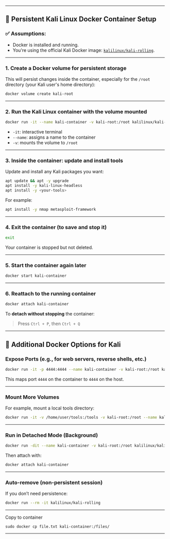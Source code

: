 
---

## 🐳 Persistent Kali Linux Docker Container Setup

### ✅ **Assumptions:**

- Docker is installed and running.
- You're using the official Kali Docker image: [`kalilinux/kali-rolling`](https://hub.docker.com/r/kalilinux/kali-rolling).

---

### **1. Create a Docker volume for persistent storage**

This will persist changes inside the container, especially for the `/root` directory (your Kali user's home directory):

```bash
docker volume create kali-root
```

---

### **2. Run the Kali Linux container with the volume mounted**

```bash
docker run -it --name kali-container -v kali-root:/root kalilinux/kali-rolling
```

- `-it`: interactive terminal
- `--name`: assigns a name to the container
- `-v`: mounts the volume to `/root`

---

### **3. Inside the container: update and install tools**

Update and install any Kali packages you want:

```bash
apt update && apt -y upgrade
apt install -y kali-linux-headless
apt install -y <your-tools>
```

For example:

```bash
apt install -y nmap metasploit-framework
```

---

### **4. Exit the container (to save and stop it)**

```bash
exit
```

Your container is stopped but not deleted.

---

### **5. Start the container again later**

```bash
docker start kali-container
```

---

### **6. Reattach to the running container**

```bash
docker attach kali-container
```

To **detach without stopping** the container:

> Press `Ctrl + P`, then `Ctrl + Q`

---

## 🔧 Additional Docker Options for Kali

### Expose Ports (e.g., for web servers, reverse shells, etc.)

```bash
docker run -it -p 4444:4444 --name kali-container -v kali-root:/root kalilinux/kali-rolling
```

This maps port `4444` on the container to `4444` on the host.

---

### Mount More Volumes

For example, mount a local tools directory:

```bash
docker run -it -v /home/user/tools:/tools -v kali-root:/root --name kali-container kalilinux/kali-rolling
```

---

### Run in Detached Mode (Background)

```bash
docker run -dit --name kali-container -v kali-root:/root kalilinux/kali-rolling
```

Then attach with:

```bash
docker attach kali-container
```

---

### Auto-remove (non-persistent session)

If you don’t need persistence:

```bash
docker run --rm -it kalilinux/kali-rolling
```

---

Copy to container 

```
sudo docker cp file.txt kali-container:/files/
```

---
